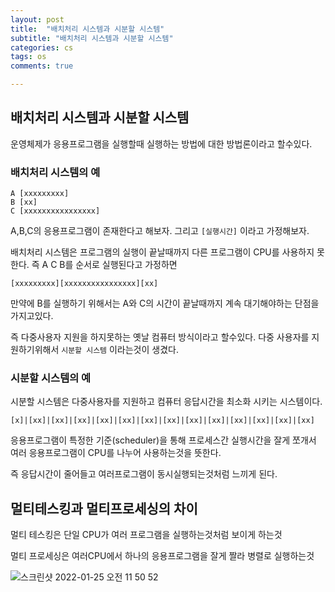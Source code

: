 ```yaml
---
layout: post
title:  "배치처리 시스템과 시분할 시스템"
subtitle: "배치처리 시스템과 시분할 시스템"
categories: cs
tags: os
comments: true

---
```


## 배치처리 시스템과 시분할 시스템

운영체제가 응용프로그램을 실행할때 실행하는 방법에 대한 방법론이라고 할수있다.

### 배치처리 시스템의 예

```
A [xxxxxxxxx]
B [xx]
C [xxxxxxxxxxxxxxxx]
```

A,B,C의 응용프로그램이 존재한다고 해보자. 그리고 `[실행시간]` 이라고 가정해보자.

배치처리 시스템은 프로그램의 실행이 끝날때까지 다른 프로그램이 CPU를 사용하지 못한다. 즉 A C B를 순서로 실행된다고 가정하면

```
[xxxxxxxxx][xxxxxxxxxxxxxxxx][xx]
```

만약에 B를 실행하기 위해서는 A와 C의 시간이 끝날때까지 계속 대기해야하는 단점을 가지고있다.

즉 다중사용자 지원을 하지못하는 옛날 컴퓨터 방식이라고 할수있다. 다중 사용자를 지원하기위해서 `시분할 시스템` 이라는것이 생겼다.

### 시분할 시스템의 예

시분할 시스템은 다중사용자를 지원하고 컴퓨터 응답시간을 최소화 시키는 시스템이다.

```
[x]|[xx]|[xx]|[xx]|[xx]|[xx]|[xx]|[xx]|[xx]|[xx]|[xx]|[xx]|[xx]|[xx]
```

응용프로그램이 특정한 기준(scheduler)을 통해 프로세스간 실행시간을 잘게 쪼개서 여러 응용프로그램이 CPU를 나누어 사용하는것을 뜻한다.

즉 응답시간이 줄어들고 여러프로그램이 동시실행되는것처럼 느끼게 된다.


## 멀티테스킹과 멀티프로세싱의 차이

멀티 테스킹은  단일 CPU가 여러 프로그램을 실행하는것처럼 보이게 하는것

멀티 프로세싱은 여러CPU에서 하나의 응용프로그램을 잘게 짤라 병렬로 실행하는것

![스크린샷 2022-01-25 오전 11 50 52](https://user-images.githubusercontent.com/56789064/150902002-09d7b9dd-add3-4efb-9878-11e27549061d.png)


<!-- ![process state1](https://user-images.githubusercontent.com/56789064/93043591-43690880-f68d-11ea-8200-024a3bad6585.jpg)
![process state2](https://user-images.githubusercontent.com/56789064/93043593-43690880-f68d-11ea-8307-e8ef782340c0.jpg)
![process state3](https://user-images.githubusercontent.com/56789064/93043589-4237db80-f68d-11ea-80f9-12f548b8a437.jpg) -->